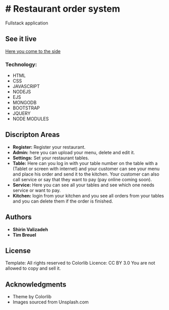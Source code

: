 # # Restaurant order system

Fullstack application

## See it live

[Here you come to the side](https://tim-breuel-order-system.herokuapp.com/)

### Technology:

- HTML
- CSS
- JAVASCRIPT
- NODEJS
- EJS
- MONGODB
- BOOTSTRAP
- JQUERY
- NODE MODULES

## Discripton Areas

- **Register:** Register your restaurant.
- **Admin:** here you can upload your menu, delete and edit it.
- **Settings:** Set your restaurant tables.
- **Table:** Here can you log in with your table number on the table with a (Tablet or screen with internet) and your customer can see your menu and place his order and send it to the kitchen. Your customer can also call service or say that they want to pay (pay online coming soon).
- **Service:** Here you can see all your tables and see which one needs service or want to pay.
- **Kitchen:** login from your kitchen and you see all orders from your tables and you can delete them if the order is finished.

## Authors

- **Shirin Valizadeh**
- **Tim Breuel**

## License

Template:
All rights reserved to Colorlib
Licence: CC BY 3.0
You are not allowed to copy and sell it.

## Acknowledgments

- Theme by Colorlib
- Images sourced from Unsplash.com
